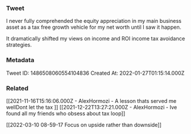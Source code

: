 ### Tweet
I never fully comprehended the equity appreciation in my main business asset as a tax free growth vehicle for my net worth until I saw it happen.

It dramatically shifted my views on income and ROI income tax avoidance strategies.

### Metadata
Tweet ID: 1486508060554104836
Created At: 2022-01-27T01:15:14.000Z

### Related
[[2021-11-16T15:16:06.000Z - AlexHormozi - A lesson thats served me wellDont let the tax ]]
[[2021-12-22T13:27:21.000Z - AlexHormozi - Ive found all my friends who obsess about tax loop]]

[[2022-03-10 08-59-17 Focus on upside rather than downside]]
